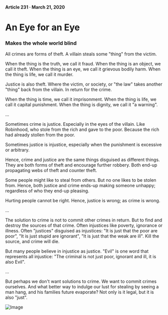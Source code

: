 #### Article 231 · March 21, 2020

# An Eye for an Eye

### Makes the whole world blind

All crimes are forms of theft. A villain steals some "thing" from the victim.

When the thing is the truth, we call it fraud. When the thing is an object, we call it theft. When the thing is an eye, we call it grievous bodily harm. When the thing is life, we call it murder.

Justice is also theft. Where the victim, or society, or "the law" takes another "thing" back from the villain. In return for the crime.

When the thing is time, we call it imprisonment. When the thing is life, we call it capital punishment. When the thing is dignity, we call it "a warning".

...

Sometimes crime is justice. Especially in the eyes of the villain. Like Robinhood, who stole from the rich and gave to the poor. Because the rich had already stollen from the poor.

Sometimes justice is injustice, especially when the punishment is excessive or arbitrary.

Hence, crime and justice are the same things disguised as different things. They are both forms of theft and encourage further robbery. Both end-up propagating webs of theft and counter theft.

Some people might like to steal from others. But no one likes to be stolen from. Hence, both justice and crime ends-up making someone unhappy; regardless of who they end-up pleasing.

Hurting people cannot be right. Hence, justice is wrong; as crime is wrong.

...

The solution to crime is not to commit other crimes in return. But to find and destroy the sources of that crime. Often injustices like poverty, ignorance or illness. Often "justices" disguised as injustices: "It is just that the poor are poor", "It is just stupid are ignorant", "It is just that the weak are ill". Kill the source, and crime will die.

But many people believe in injustice as justice. "Evil" is one word that represents all injustice: "The criminal is not just poor, ignorant and ill, it is also Evil".

...

But perhaps we don't want solutions to crime. We want to commit crimes ourselves. And what better way to indulge our lust for stealing by seeing a man hang, and his families future evaporate? Not only is it legal, but it is also "just".

![Image](https://cdn-images-1.medium.com/max/800/1*S5xlBoeFm4J--cgQ5H4mjw.jpeg)